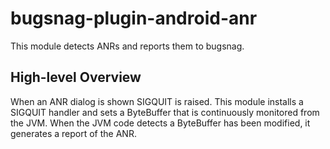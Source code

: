 # bugsnag-plugin-android-anr

This module detects ANRs and reports them to bugsnag.

## High-level Overview

When an ANR dialog is shown SIGQUIT is raised. This module installs a SIGQUIT handler and sets a
ByteBuffer that is continuously monitored from the JVM. When the JVM code detects a ByteBuffer has
been modified, it generates a report of the ANR.
